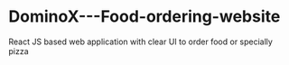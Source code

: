 # DominoX---Food-ordering-website
React JS based web application with clear UI to order food or specially pizza
